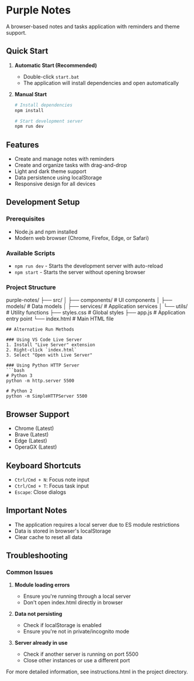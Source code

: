 # Purple Notes

A browser-based notes and tasks application with reminders and theme support.

## Quick Start

1. **Automatic Start (Recommended)**
   - Double-click `start.bat`
   - The application will install dependencies and open automatically

2. **Manual Start**

   ```bash
   # Install dependencies
   npm install

   # Start development server
   npm run dev
   ```

## Features

- Create and manage notes with reminders
- Create and organize tasks with drag-and-drop
- Light and dark theme support
- Data persistence using localStorage
- Responsive design for all devices

## Development Setup

### Prerequisites

- Node.js and npm installed
- Modern web browser (Chrome, Firefox, Edge, or Safari)

### Available Scripts

- `npm run dev` - Starts the development server with auto-reload
- `npm start` - Starts the server without opening browser

### Project Structure

purple-notes/
├── src/
│   ├── components/     # UI components
│   ├── models/        # Data models
│   ├── services/      # Application services
│   └── utils/         # Utility functions
├── styles.css         # Global styles
├── app.js            # Application entry point
└── index.html        # Main HTML file

```
## Alternative Run Methods

### Using VS Code Live Server
1. Install "Live Server" extension
2. Right-click `index.html`
3. Select "Open with Live Server"

### Using Python HTTP Server
```bash
# Python 3
python -m http.server 5500

# Python 2
python -m SimpleHTTPServer 5500
```

## Browser Support

- Chrome (Latest)
- Brave (Latest)
- Edge (Latest)
- OperaGX (Latest)

## Keyboard Shortcuts

- `Ctrl/Cmd + N`: Focus note input
- `Ctrl/Cmd + T`: Focus task input
- `Escape`: Close dialogs

## Important Notes

- The application requires a local server due to ES module restrictions
- Data is stored in browser's localStorage
- Clear cache to reset all data

## Troubleshooting

### Common Issues

1. **Module loading errors**
   - Ensure you're running through a local server
   - Don't open index.html directly in browser

2. **Data not persisting**
   - Check if localStorage is enabled
   - Ensure you're not in private/incognito mode

3. **Server already in use**
   - Check if another server is running on port 5500
   - Close other instances or use a different port

For more detailed information, see instructions.html in the project directory.
